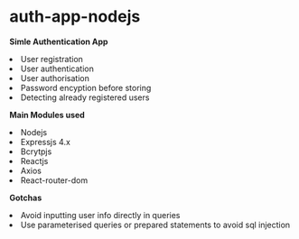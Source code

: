 # auth-app-nodejs

<strong>Simle Authentication App</strong>

<li>User registration
<li>User authentication
<li>User authorisation
<li>Password encyption before storing
<li>Detecting already registered users

<strong>Main Modules used</strong>
<li>Nodejs
<li>Expressjs 4.x
<li>Bcrytpjs
<li>Reactjs
<li>Axios
<li>React-router-dom

<strong>Gotchas</strong>
<li>Avoid inputting user info directly in queries
<li>Use parameterised queries or prepared statements to avoid sql injection 
